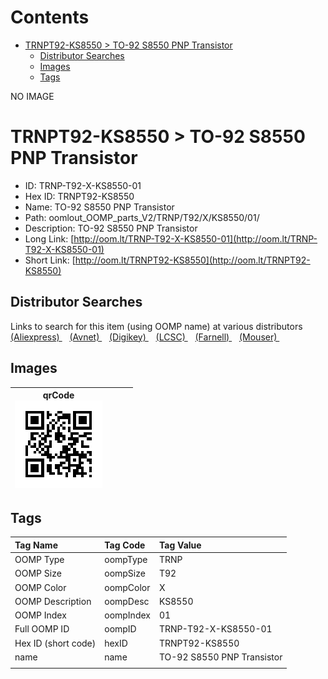 



Contents
========

* [TRNPT92-KS8550 > TO-92 S8550 PNP Transistor](#trnpt92-ks8550--to-92-s8550-pnp-transistor)
	* [Distributor Searches](#distributor-searches)
	* [Images](#images)
	* [Tags](#tags)
  
NO IMAGE  
# TRNPT92-KS8550 > TO-92 S8550 PNP Transistor

- ID: TRNP-T92-X-KS8550-01
- Hex ID: TRNPT92-KS8550
- Name: TO-92 S8550 PNP Transistor
- Path: oomlout_OOMP_parts_V2/TRNP/T92/X/KS8550/01/
- Description: TO-92 S8550 PNP Transistor
- Long Link: [http://oom.lt/TRNP-T92-X-KS8550-01](http://oom.lt/TRNP-T92-X-KS8550-01)
- Short Link: [http://oom.lt/TRNPT92-KS8550](http://oom.lt/TRNPT92-KS8550)

## Distributor Searches
  
Links to search for this item (using OOMP name) at various distributors  
[(Aliexpress) ](https://www.aliexpress.com/wholesale?SearchText=TO-92+S8550+PNP+Transistor)&nbsp;&nbsp;&nbsp;[(Avnet) ](https://www.avnet.com/shop/us/search/TO-92+S8550+PNP+Transistor)&nbsp;&nbsp;&nbsp;[(Digikey) ](https://www.digikey.co.uk/en/products/result?s=TO-92+S8550+PNP+Transistor)&nbsp;&nbsp;&nbsp;[(LCSC) ](https://www.lcsc.com/search?q=TO-92+S8550+PNP+Transistor)&nbsp;&nbsp;&nbsp;[(Farnell) ](https://uk.farnell.com/search?st=TO-92+S8550+PNP+Transistor)&nbsp;&nbsp;&nbsp;[(Mouser) ](https://www.mouser.com/c/?q=TO-92+S8550+PNP+Transistor)&nbsp;&nbsp;&nbsp;
## Images
  

|qrCode<br>[![](https://raw.githubusercontent.com/oomlout/oomlout_OOMP_parts_V2/main/TRNP/T92/X/KS8550/01/qrCode_140.png)](https://github.com/oomlout/oomlout_OOMP_parts_V2/tree/main/TRNP/T92/X/KS8550/01/qrCode.png)||||
| :---: | :---: | :---: | :---: |

## Tags
  

|Tag Name|Tag Code|Tag Value|
| :--- | :--- | :--- |
|OOMP Type|oompType|TRNP|
|OOMP Size|oompSize|T92|
|OOMP Color|oompColor|X|
|OOMP Description|oompDesc|KS8550|
|OOMP Index|oompIndex|01|
|Full OOMP ID|oompID|TRNP-T92-X-KS8550-01|
|Hex ID (short code)|hexID|TRNPT92-KS8550|
|name|name|TO-92 S8550 PNP Transistor|
||||
